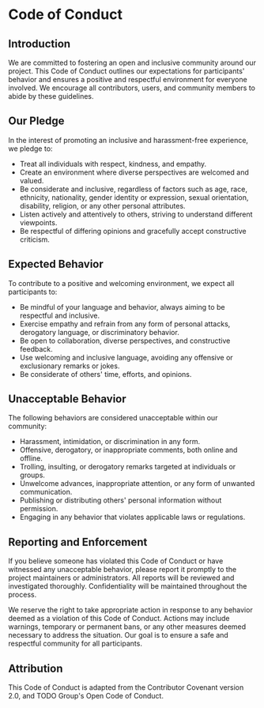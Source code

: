 # Code of Conduct

## Introduction

We are committed to fostering an open and inclusive community around our project. This Code of Conduct outlines our expectations for participants' behavior and ensures a positive and respectful environment for everyone involved. We encourage all contributors, users, and community members to abide by these guidelines.

## Our Pledge

In the interest of promoting an inclusive and harassment-free experience, we pledge to:

-   Treat all individuals with respect, kindness, and empathy.
-   Create an environment where diverse perspectives are welcomed and valued.
-   Be considerate and inclusive, regardless of factors such as age, race, ethnicity, nationality, gender identity or expression, sexual orientation, disability, religion, or any other personal attributes.
-   Listen actively and attentively to others, striving to understand different viewpoints.
-   Be respectful of differing opinions and gracefully accept constructive criticism.

## Expected Behavior

To contribute to a positive and welcoming environment, we expect all participants to:

-   Be mindful of your language and behavior, always aiming to be respectful and inclusive.
-   Exercise empathy and refrain from any form of personal attacks, derogatory language, or discriminatory behavior.
-   Be open to collaboration, diverse perspectives, and constructive feedback.
-   Use welcoming and inclusive language, avoiding any offensive or exclusionary remarks or jokes.
-   Be considerate of others' time, efforts, and opinions.

## Unacceptable Behavior

The following behaviors are considered unacceptable within our community:

-   Harassment, intimidation, or discrimination in any form.
-   Offensive, derogatory, or inappropriate comments, both online and offline.
-   Trolling, insulting, or derogatory remarks targeted at individuals or groups.
-   Unwelcome advances, inappropriate attention, or any form of unwanted communication.
-   Publishing or distributing others' personal information without permission.
-   Engaging in any behavior that violates applicable laws or regulations.

## Reporting and Enforcement

If you believe someone has violated this Code of Conduct or have witnessed any unacceptable behavior, please report it promptly to the project maintainers or administrators. All reports will be reviewed and investigated thoroughly. Confidentiality will be maintained throughout the process.

We reserve the right to take appropriate action in response to any behavior deemed as a violation of this Code of Conduct. Actions may include warnings, temporary or permanent bans, or any other measures deemed necessary to address the situation. Our goal is to ensure a safe and respectful community for all participants.

## Attribution

This Code of Conduct is adapted from the Contributor Covenant version 2.0, and TODO Group's Open Code of Conduct.
